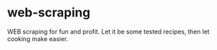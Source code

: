 # web-scraping
WEB scraping for fun and profit. Let it be some tested recipes, then let cooking make easier.
